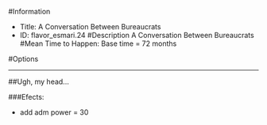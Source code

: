 #Information
 - Title: A Conversation Between Bureaucrats
 - ID: flavor_esmari.24
#Description
A Conversation Between Bureaucrats
#Mean Time to Happen:
Base time = 72 months

#Options

___
##Ugh, my head...

###Efects:<ul><li>add adm power = 30</li></ul>
